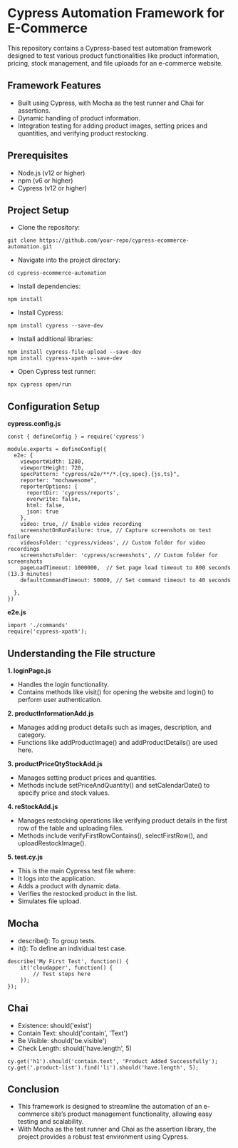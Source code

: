 <h1>Cypress Automation Framework for E-Commerce</h1>
This repository contains a Cypress-based test automation framework designed to test various product functionalities like product information, pricing, stock management, and file uploads for an e-commerce website.

## Framework Features
* Built using Cypress, with Mocha as the test runner and Chai for assertions.
* Dynamic handling of product information.
* Integration testing for adding product images, setting prices and quantities, and verifying product restocking.
## Prerequisites
* Node.js (v12 or higher)
* npm (v6 or higher)
* Cypress (v12 or higher)
## Project Setup
* Clone the repository:
```
git clone https://github.com/your-repo/cypress-ecommerce-automation.git
```
* Navigate into the project directory:
```
cd cypress-ecommerce-automation
```
* Install dependencies:
```
npm install
```
* Install Cypress:
```
npm install cypress --save-dev
```
* Install additional libraries:
```
npm install cypress-file-upload --save-dev
npm install cypress-xpath --save-dev
```
* Open Cypress test runner:
```
npx cypress open/run
```
## Configuration Setup 
**cypress.config.js**
```
const { defineConfig } = require('cypress')

module.exports = defineConfig({
  e2e: {
    viewportWidth: 1280,
    viewportHeight: 720,
    specPattern: "cypress/e2e/**/*.{cy,spec}.{js,ts}",
    reporter: "mochawesome",
    reporterOptions: {
      reportDir: 'cypress/reports',
      overwrite: false,
      html: false,
      json: true
    },
    video: true, // Enable video recording
    screenshotOnRunFailure: true, // Capture screenshots on test failure
    videosFolder: 'cypress/videos', // Custom folder for video recordings
    screenshotsFolder: 'cypress/screenshots', // Custom folder for screenshots
    pageLoadTimeout: 1000000,  // Set page load timeout to 800 seconds (13.3 minutes)
    defaultCommandTimeout: 50000, // Set command timeout to 40 seconds

  },
})
```
**e2e.js**
```
import './commands'
require('cypress-xpath');
```
## Understanding the File structure
**1. loginPage.js**
* Handles the login functionality.
* Contains methods like visit() for opening the website and login() to perform user authentication.
  
**2. productInformationAdd.js**
* Manages adding product details such as images, description, and category.
* Functions like addProductImage() and addProductDetails() are used here.
  
**3. productPriceQtyStockAdd.js**
* Manages setting product prices and quantities.
* Methods include setPriceAndQuantity() and setCalendarDate() to specify price and stock values.
  
**4. reStockAdd.js**
* Manages restocking operations like verifying product details in the first row of the table and uploading files.
* Methods include verifyFirstRowContains(), selectFirstRow(), and uploadRestockImage().
  
**5. test.cy.js**
* This is the main Cypress test file where:
* It logs into the application.
* Adds a product with dynamic data.
* Verifies the restocked product in the list.
* Simulates file upload.

## Mocha
* describe(): To group tests.
* it(): To define an individual test case.
```  
describe('My First Test', function() {
    it('cloudapper', function() {
        // Test steps here
    });
});
```
## Chai
* Existence: should('exist')
* Contain Text: should('contain', 'Text')
* Be Visible: should('be.visible')
* Check Length: should('have.length', 5)
```
cy.get('h1').should('contain.text', 'Product Added Successfully');
cy.get('.product-list').find('li').should('have.length', 5);
```

## Conclusion
* This framework is designed to streamline the automation of an e-commerce site’s product management functionality, allowing easy testing and scalability.
* With Mocha as the test runner and Chai as the assertion library, the project provides a robust test environment using Cypress.
